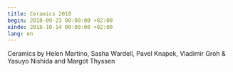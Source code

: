 ```yaml
---
title: Ceramics 2018
begin: 2018-09-23 00:00:00 +02:00
einde: 2018-10-14 00:00:00 +02:00
lang: en
---
```


Ceramics by Helen Martino, Sasha Wardell, Pavel Knapek, Vladimir Groh & Yasuyo Nishida and Margot Thyssen 